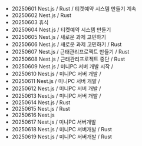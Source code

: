 - 20250601 Nest.js / Rust / 티켓예약 시스템 만들기 계속
- 20250602 Nest.js / Rust 
- 20250603 휴식
- 20250604 Nest.js / 티켓예약 시스템 만들기
- 20250605 Nest.js / 새로운 과제 고민하기
- 20250606 Nest.js / 새로운 과제 고민하기 / Rust
- 20250607 Nest.js / 근태관리프로젝트 만들기 / Rust
- 20250608 Nest.js / 근태관리프로젝트 중단 / Rust
- 20250609 Nest.js / 미니PC 서버 개발 시작 / 
- 20250610 Nest.js / 미니PC 서버 개발 / 
- 20250611 Nest.js / 미니PC 서버 개발 / 
- 20250612 Nest.js / 미니PC 서버 개발 / 
- 20250613 Nest.js / 미니PC 서버 개발 / 
- 20250614 Nest.js / Rust
- 20250615 Nest.js / Rust
- 20250616 Nest.js 
- 20250617 Nest.js / 미니PC 서버개발 
- 20250618 Nest.js / 미니PC 서버개발 / Rust
- 20250619 Nest.js / 미니PC 서버개발 / Rust